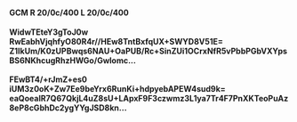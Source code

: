 #### GCM R 20/0c/400 L 20/0c/400
**WidwTEteY3gToJ0w**<br/>**RwEabhVjqhfyO80R4r//HEw8TntBxfqUX+SWYD8V51E=**<br/>**Z1IkUm/K0zUPBwqs6NAU+OaPUB/Rc+SinZUi1OCrxNfR5vPbbPGbVXYpsBS6NKhcugRhzHWGo/Gwlomc...**<br/><br/>
**FEwBT4/+rJmZ+es0**<br/>**iUM3z0oK+Zw7Ee9beYrx6RunKi+hdpyebAPEW4sud9k=**<br/>**eaQoealR7Q67QkjL4uZ8sU+LApxF9F3czwmz3L1ya7Tr4F7PnXKTeoPuAz8eP8cGbhDc2ygYYgJSD8kn...**